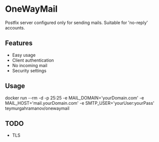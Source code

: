 # OneWayMail
Postfix server configured only for sending mails. Suitable for 'no-reply' accounts.

## Features
- Easy usage
- Client authentication
- No incoming mail
- Security settings

## Usage
docker run --rm -d -p 25:25 -e MAIL_DOMAIN='yourDomain.com' -e MAIL_HOST='mail.yourDomain.com' -e SMTP_USER='yourUser:yourPass' teymurgahramanov/onewaymail

## TODO
- TLS